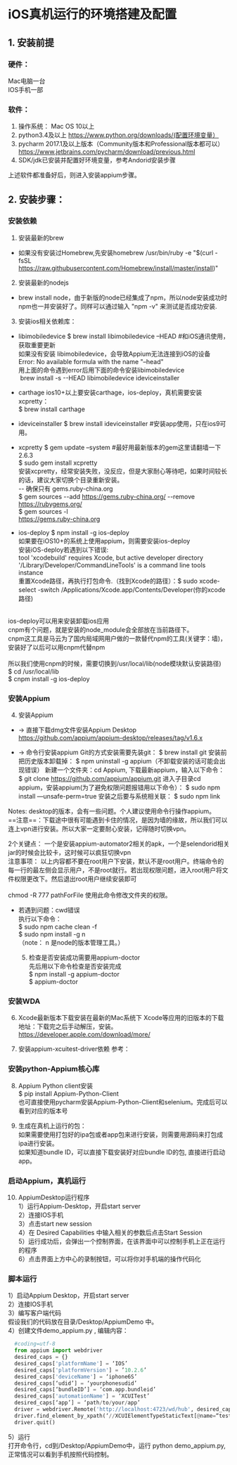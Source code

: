 # iOS真机运行的环境搭建及配置
  
  ## 1. 安装前提
  ### 硬件：
  Mac电脑一台<br>
  IOS手机一部<br>

  ### 软件：
  1. 操作系统： Mac OS 10以上
  2. python3.4及以上 https://www.python.org/downloads/(配置环境变量）
  3. pycharm 2017.1及以上版本（Community版本和Professional版本都可以）
    https://www.jetbrains.com/pycharm/download/previous.html
  4. SDK/jdk已安装并配置好环境变量，参考Andorid安装步骤
  
  上述软件都准备好后，则进入安装appium步骤。
  ## 2. 安装步骤：

### 安装依赖
  1. 安装最新的brew
  - 如果没有安装过Homebrew,先安装homebrew
/usr/bin/ruby -e "$(curl -fsSL https://raw.githubusercontent.com/Homebrew/install/master/install)" 
        
  2. 安装最新的nodejs
  - brew install node，由于新版的node已经集成了npm，所以node安装成功时npm也一并安装好了。同样可以通过输入 "npm -v" 来测试是否成功安装.
      
  3. 安装ios相关依赖库：
- libimobiledevice
$ brew install libimobiledevice –HEAD #和iOS通讯使用，获取重要更新<br>
如果没有安装 libimobiledevice，会导致Appium无法连接到iOS的设备<br>
Error: No available formula with the name "–head" <br>
用上面的命令遇到error后用下面的命令安装libimobiledevice<br>
 brew install -s --HEAD libimobiledevice ideviceinstaller<br>

- carthage
ios10+以上要安装carthage，ios-deploy，真机需要安装xcpretty：<br>
$ brew install carthage<br>

- ideviceinstaller
$ brew install ideviceinstaller   #安装app使用，只在ios9可用。<br>
      
- xcpretty
$ gem update –system #最好用最新版本的gem这里请翻墙一下 2.6.3<br>
$ sudo gem install xcpretty <br>
安装xcpretty，经常安装失败，没反应，但是大家耐心等待吧，如果时间较长的话，建议大家切换个目录重新安装。<br>
-- 确保只有 gems.ruby-china.org<br>
$ gem sources --add https://gems.ruby-china.org/ --remove https://rubygems.org/<br>
$ gem sources -l<br>
https://gems.ruby-china.org<br>

- ios-deploy
$ npm install -g ios-deploy<br>
如果要在iOS10+的系统上使用appium，则需要安装ios-deploy<br>
安装iOS-deploy若遇到以下错误: <br>
tool 'xcodebuild' requires Xcode, but active developer directory '/Library/Developer/CommandLineTools' is a command line tools instance<br>
重置Xcode路径，再执行打包命令.（找到Xcode的路径）：$ sudo xcode-select -switch /Applications/Xcode.app/Contents/Developer(你的xcode路径)<br>
<br>
ios-deploy可以用来安装卸载ios应用<br>
cnpm有个问题，就是安装的node_module会全部放在当前路径下。<br>
cnpm这工具是马云为了国内局域网用户做的一款替代npm的工具(关键字：墙)，安装好了以后可以用cnpm代替npm <br>
<br>
所以我们使用cnpm的时候，需要切换到/usr/local/lib(node模块默认安装路径)<br>
$ cd /usr/local/lib<br>
$ cnpm install -g ios-deploy<br>

      
### 安装Appium
      
  4. 安装Appium
   - -> 直接下载dmg文件安装Appium Desktop
https://github.com/appium/appium-desktop/releases/tag/v1.6.x

   - -> 命令行安装appium
Git的方式安装需要先装git：
$ brew install git
安装前把历史版本卸载掉：
$ npm uninstall -g appium（不卸载安装的话可能会出现错误）
新建一个文件夹：cd Appium, 下载最新appium，输入以下命令：
$ git clone https://github.com/appium/appium.git
进入子目录cd appium，安装appium(为了避免权限问题报错用以下命令）：
$ sudo npm install —unsafe-perm=true
安装之后要与系统相关联： 
$ sudo npm link

Notes: desktop的版本，会有一些问题。个人建议使用命令行操作appium。<br>
==注意==：下载途中很有可能遇到卡住的情况，是因为墙的缘故，所以我们可以连上vpn进行安装。所以大家一定要耐心安装，记得随时切换vpn。<br>

2个关键点： 一个是安装appium-automator2相关的apk，一个是selendorid相关jar的时候会比较卡，这时候可以疯狂切换vpn<br>
注意事项： 以上内容都不要在root用户下安装，默认不是root用户。终端命令的每一行的最左侧会显示用户，不是root就行。若出现权限问题，进入root用户将文件权限更改下。然后退出root用户继续安装即可<br>
<br>
chmod -R 777 pathForFile 使用此命令修改文件夹的权限。<br>
- 若遇到问题：cwd错误<br>
执行以下命令：<br>
$ sudo npm cache clean -f<br>
$ sudo npm install -g n<br>
（note： n 是node的版本管理工具。）<br>


  5. 检查是否安装成功需要用appium-doctor<br>
先后用以下命令检查是否安装完成<br>
$ npm install -g appium-doctor<br>
$ appium-doctor<br>

### 安装WDA
  6. Xcode最新版本下载安装在最新的Mac系统下
Xcode等应用的旧版本的下载地址：下载完之后手动解压，安装。<br>
https://developer.apple.com/download/more/ <br>

  7. 安装appium-xcuitest-driver依赖
 参考：[]()<br>
 

### 安装python-Appium核心库
  8. Appium Python client安装<br>
$ pip install Appium-Python-Client<br>
也可直接使用pycharm安装Appium-Python-Client和selenium。完成后可以看到对应的版本号<br>
  
  9. 生成在真机上运行的包：<br>
如果需要使用打包好的ipa包或者app包来进行安装，则需要用源码来打包成ipa进行安装。<br>
如果知道bundle ID，可以直接下载安装好对应bundle ID的包, 直接进行启动app。<br>


### 启动Appium，真机运行
  10. AppiumDesktop运行程序<br>
1）运行Appium-Desktop，开启start server<br>
2）连接IOS手机<br>
3）点击start new session<br>
4）在 Desired Capabilities 中输入相关的参数后点击Start Session<br>
5）运行成功后，会弹出一个控制界面，在该界面中可以控制手机上正在运行的程序<br>
6）点击界面上方中心的录制按钮，可以将你对手机端的操作代码化<br>

### 脚本运行
 1）启动Appium Desktop，开启start server<br>
 2）连接IOS手机<br>
 3）编写客户端代码<br>假设我们的代码放在目录/Desktop/AppiumDemo 中。<br>
 4）创建文件demo_appium.py , 编辑内容：<br>
```python
  #coding=utf-8
  from appium import webdriver
  desired_caps = {}
  desired_caps['platformName'] = ‘IOS’
  desired_caps['platformVersion'] = ’10.2.6’
  desired_caps['deviceName'] = ‘iphone6S’
  desired_caps[‘udid’] = ‘yourphonesudid’
  desired_caps[‘bundleID’] = ‘com.app.bundleid’
  desired_caps['automationName'] = ‘XCUITest’
  desired_caps[‘app’] = ‘path/to/your/app’
  driver = webdriver.Remote('http://localhost:4723/wd/hub', desired_caps)
  driver.find_element_by_xpath(‘//XCUIElementTypeStaticText[@name=“test”]’).click()
  driver.quit()
```
5）运行<br>
打开命令行，cd到/Desktop/AppiumDemo中，运行 python demo_appium.py, 正常情况可以看到手机按照代码控制。<br>
